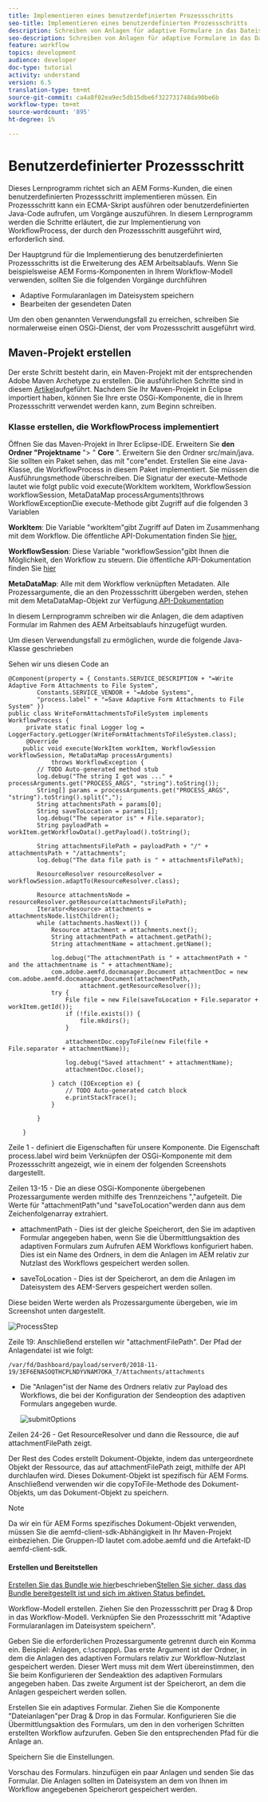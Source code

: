 ```yaml
---
title: Implementieren eines benutzerdefinierten Prozessschritts
seo-title: Implementieren eines benutzerdefinierten Prozessschritts
description: Schreiben von Anlagen für adaptive Formulare in das Dateisystem mithilfe eines benutzerdefinierten Prozessschritts
seo-description: Schreiben von Anlagen für adaptive Formulare in das Dateisystem mithilfe eines benutzerdefinierten Prozessschritts
feature: workflow
topics: development
audience: developer
doc-type: tutorial
activity: understand
version: 6.5
translation-type: tm+mt
source-git-commit: ca4a8f02ea9ec5db15dbe6f322731748da90be6b
workflow-type: tm+mt
source-wordcount: '895'
ht-degree: 1%

---
```



# Benutzerdefinierter Prozessschritt

Dieses Lernprogramm richtet sich an AEM Forms-Kunden, die einen benutzerdefinierten Prozessschritt implementieren müssen. Ein Prozessschritt kann ein ECMA-Skript ausführen oder benutzerdefinierten Java-Code aufrufen, um Vorgänge auszuführen. In diesem Lernprogramm werden die Schritte erläutert, die zur Implementierung von WorkflowProcess, der durch den Prozessschritt ausgeführt wird, erforderlich sind.

Der Hauptgrund für die Implementierung des benutzerdefinierten Prozessschritts ist die Erweiterung des AEM Arbeitsablaufs. Wenn Sie beispielsweise AEM Forms-Komponenten in Ihrem Workflow-Modell verwenden, sollten Sie die folgenden Vorgänge durchführen

* Adaptive Formularanlagen im Dateisystem speichern
* Bearbeiten der gesendeten Daten

Um den oben genannten Verwendungsfall zu erreichen, schreiben Sie normalerweise einen OSGi-Dienst, der vom Prozessschritt ausgeführt wird.

## Maven-Projekt erstellen

Der erste Schritt besteht darin, ein Maven-Projekt mit der entsprechenden Adobe Maven Archetype zu erstellen. Die ausführlichen Schritte sind in diesem [Artikel](https://helpx.adobe.com/experience-manager/using/maven_arch13.html)aufgeführt. Nachdem Sie Ihr Maven-Projekt in Eclipse importiert haben, können Sie Ihre erste OSGi-Komponente, die in Ihrem Prozessschritt verwendet werden kann, zum Beginn schreiben.


### Klasse erstellen, die WorkflowProcess implementiert

Öffnen Sie das Maven-Projekt in Ihrer Eclipse-IDE. Erweitern Sie **den Ordner &quot;Projektname** &quot;> &quot; **Core** &quot;. Erweitern Sie den Ordner src/main/java. Sie sollten ein Paket sehen, das mit &quot;core&quot;endet. Erstellen Sie eine Java-Klasse, die WorkflowProcess in diesem Paket implementiert. Sie müssen die Ausführungsmethode überschreiben. Die Signatur der execute-Methode lautet wie folgt public void execute(WorkItem workItem, WorkflowSession workflowSession, MetaDataMap processArguments)throws WorkflowExceptionDie execute-Methode gibt Zugriff auf die folgenden 3 Variablen

**WorkItem**: Die Variable &quot;workItem&quot;gibt Zugriff auf Daten im Zusammenhang mit dem Workflow. Die öffentliche API-Dokumentation finden Sie [hier.](https://helpx.adobe.com/experience-manager/6-3/sites/developing/using/reference-materials/diff-previous/changes/com.adobe.granite.workflow.WorkflowSession.html)

**WorkflowSession**: Diese Variable &quot;workflowSession&quot;gibt Ihnen die Möglichkeit, den Workflow zu steuern. Die öffentliche API-Dokumentation finden Sie [hier](https://helpx.adobe.com/experience-manager/6-3/sites/developing/using/reference-materials/diff-previous/changes/com.adobe.granite.workflow.WorkflowSession.html)

**MetaDataMap**: Alle mit dem Workflow verknüpften Metadaten. Alle Prozessargumente, die an den Prozessschritt übergeben werden, stehen mit dem MetaDataMap-Objekt zur Verfügung.[API-Dokumentation](https://helpx.adobe.com/experience-manager/6-5/sites/developing/using/reference-materials/javadoc/com/adobe/granite/workflow/metadata/MetaDataMap.html)

In diesem Lernprogramm schreiben wir die Anlagen, die dem adaptiven Formular im Rahmen des AEM Arbeitsablaufs hinzugefügt wurden.

Um diesen Verwendungsfall zu ermöglichen, wurde die folgende Java-Klasse geschrieben

Sehen wir uns diesen Code an

```
@Component(property = { Constants.SERVICE_DESCRIPTION + "=Write Adaptive Form Attachments to File System",
        Constants.SERVICE_VENDOR + "=Adobe Systems",
        "process.label" + "=Save Adaptive Form Attachments to File System" })
public class WriteFormAttachmentsToFileSystem implements WorkflowProcess {
     private static final Logger log = LoggerFactory.getLogger(WriteFormAttachmentsToFileSystem.class);
     @Override
    public void execute(WorkItem workItem, WorkflowSession workflowSession, MetaDataMap processArguments)
            throws WorkflowException {
        // TODO Auto-generated method stub
        log.debug("The string I got was ..." + processArguments.get("PROCESS_ARGS", "string").toString());
        String[] params = processArguments.get("PROCESS_ARGS", "string").toString().split(",");
        String attachmentsPath = params[0];
        String saveToLocation = params[1];
        log.debug("The seperator is" + File.separator);
        String payloadPath = workItem.getWorkflowData().getPayload().toString();
 
        String attachmentsFilePath = payloadPath + "/" + attachmentsPath + "/attachments";
        log.debug("The data file path is " + attachmentsFilePath);
 
        ResourceResolver resourceResolver = workflowSession.adaptTo(ResourceResolver.class);
 
        Resource attachmentsNode = resourceResolver.getResource(attachmentsFilePath);
        Iterator<Resource> attachments = attachmentsNode.listChildren();
        while (attachments.hasNext()) {
            Resource attachment = attachments.next();
            String attachmentPath = attachment.getPath();
            String attachmentName = attachment.getName();
 
            log.debug("The attachmentPath is " + attachmentPath + " and the attachmentname is " + attachmentName);
            com.adobe.aemfd.docmanager.Document attachmentDoc = new com.adobe.aemfd.docmanager.Document(attachmentPath,
                    attachment.getResourceResolver());
            try {
                File file = new File(saveToLocation + File.separator + workItem.getId());
                if (!file.exists()) {
                    file.mkdirs();
                }
 
                attachmentDoc.copyToFile(new File(file + File.separator + attachmentName));
 
                log.debug("Saved attachment" + attachmentName);
                attachmentDoc.close();
 
            } catch (IOException e) {
                // TODO Auto-generated catch block
                e.printStackTrace();
            }
 
        }
 
    }
```

Zeile 1 - definiert die Eigenschaften für unsere Komponente. Die Eigenschaft process.label wird beim Verknüpfen der OSGi-Komponente mit dem Prozessschritt angezeigt, wie in einem der folgenden Screenshots dargestellt.

Zeilen 13-15 - Die an diese OSGi-Komponente übergebenen Prozessargumente werden mithilfe des Trennzeichens &quot;,&quot;aufgeteilt. Die Werte für &quot;attachmentPath&quot;und &quot;saveToLocation&quot;werden dann aus dem Zeichenfolgenarray extrahiert.

* attachmentPath - Dies ist der gleiche Speicherort, den Sie im adaptiven Formular angegeben haben, wenn Sie die Übermittlungsaktion des adaptiven Formulars zum Aufrufen AEM Workflows konfiguriert haben. Dies ist ein Name des Ordners, in dem die Anlagen im AEM relativ zur Nutzlast des Workflows gespeichert werden sollen.

* saveToLocation - Dies ist der Speicherort, an dem die Anlagen im Dateisystem des AEM-Servers gespeichert werden sollen.

Diese beiden Werte werden als Prozessargumente übergeben, wie im Screenshot unten dargestellt.

![ProcessStep](assets/implement-process-step.gif)


Zeile 19: Anschließend erstellen wir &quot;attachmentFilePath&quot;. Der Pfad der Anlagendatei ist wie folgt:

    /var/fd/Dashboard/payload/server0/2018-11-19/3EF6ENASOQTHCPLNDYVNAM7OKA_7/Attachments/attachments

* Die &quot;Anlagen&quot;ist der Name des Ordners relativ zur Payload des Workflows, die bei der Konfiguration der Sendeoption des adaptiven Formulars angegeben wurde.

   ![submitOptions](assets/af-submit-options.gif)

Zeilen 24-26 - Get ResourceResolver und dann die Ressource, die auf attachmentFilePath zeigt.

Der Rest des Codes erstellt Dokument-Objekte, indem das untergeordnete Objekt der Ressource, das auf attachmentFilePath zeigt, mithilfe der API durchlaufen wird. Dieses Dokument-Objekt ist spezifisch für AEM Forms. Anschließend verwenden wir die copyToFile-Methode des Dokument-Objekts, um das Dokument-Objekt zu speichern.

>[!NOTE]
Da wir ein für AEM Forms spezifisches Dokument-Objekt verwenden, müssen Sie die aemfd-client-sdk-Abhängigkeit in Ihr Maven-Projekt einbeziehen. Die Gruppen-ID lautet com.adobe.aemfd und die Artefakt-ID aemfd-client-sdk.

#### Erstellen und Bereitstellen

[Erstellen Sie das Bundle wie hier](https://helpx.adobe.com/experience-manager/using/maven_arch13.html#BuildtheOSGibundleusingMaven)beschrieben[Stellen Sie sicher, dass das Bundle bereitgestellt ist und sich im aktiven Status befindet.](http://localhost:4502/system/console/bundles)

Workflow-Modell erstellen. Ziehen Sie den Prozessschritt per Drag &amp; Drop in das Workflow-Modell. Verknüpfen Sie den Prozessschritt mit &quot;Adaptive Formularanlagen im Dateisystem speichern&quot;.

Geben Sie die erforderlichen Prozessargumente getrennt durch ein Komma ein. Beispiel: Anlagen, c:\\scrappp\\. Das erste Argument ist der Ordner, in dem die Anlagen des adaptiven Formulars relativ zur Workflow-Nutzlast gespeichert werden. Dieser Wert muss mit dem Wert übereinstimmen, den Sie beim Konfigurieren der Sendeaktion des adaptiven Formulars angegeben haben. Das zweite Argument ist der Speicherort, an dem die Anlagen gespeichert werden sollen.

Erstellen Sie ein adaptives Formular. Ziehen Sie die Komponente &quot;Dateianlagen&quot;per Drag &amp; Drop in das Formular. Konfigurieren Sie die Übermittlungsaktion des Formulars, um den in den vorherigen Schritten erstellten Workflow aufzurufen. Geben Sie den entsprechenden Pfad für die Anlage an.

Speichern Sie die Einstellungen.

Vorschau des Formulars. hinzufügen ein paar Anlagen und senden Sie das Formular. Die Anlagen sollten im Dateisystem an dem von Ihnen im Workflow angegebenen Speicherort gespeichert werden.

